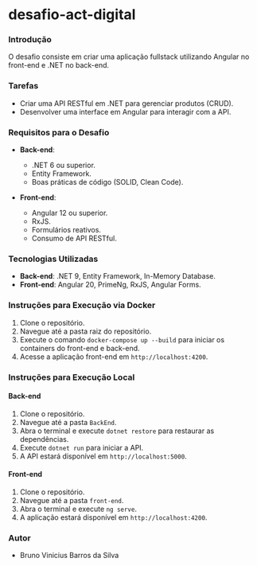 # desafio-act-digital

### Introdução

O desafio consiste em criar uma aplicação fullstack utilizando Angular no front-end e .NET no back-end.

### Tarefas 
- Criar uma API RESTful em .NET para gerenciar produtos (CRUD).
- Desenvolver uma interface em Angular para interagir com a API.

### Requisitos para o Desafio
- **Back-end**:
  - .NET 6 ou superior.
  - Entity Framework.
  - Boas práticas de código (SOLID, Clean Code).

- **Front-end**:
  - Angular 12 ou superior.
  - RxJS.
  - Formulários reativos.
  - Consumo de API RESTful.

### Tecnologias Utilizadas
- **Back-end**: .NET 9, Entity Framework, In-Memory Database.
- **Front-end**: Angular 20, PrimeNg, RxJS, Angular Forms.

### Instruções para Execução via Docker

1. Clone o repositório.
2. Navegue até a pasta raiz do repositório.
3. Execute o comando `docker-compose up --build` para iniciar os containers do front-end e back-end.
4. Acesse a aplicação front-end em `http://localhost:4200`.

### Instruções para Execução Local

#### Back-end
1. Clone o repositório.
2. Navegue até a pasta `BackEnd`.
3. Abra o terminal e execute `dotnet restore` para restaurar as dependências.
4. Execute `dotnet run` para iniciar a API.
5. A API estará disponível em `http://localhost:5000`.

#### Front-end
1. Clone o repositório.
2. Navegue até a pasta `front-end`.
3. Abra o terminal e execute `ng serve`.
4. A aplicação estará disponível em `http://localhost:4200`.

### Autor
- Bruno Vinicius Barros da Silva
